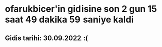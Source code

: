 # ofarukbicer'in gidisine son 2 gun 15 saat 49 dakika 59 saniye kaldi

## Gidis tarihi: 30.09.2022 :(